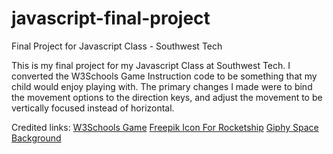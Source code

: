 # javascript-final-project
Final Project for Javascript Class - Southwest Tech

This is my final project for my Javascript Class at Southwest Tech.  I converted the W3Schools Game Instruction code to be something that my child would enjoy playing with.  The primary changes I made were to bind the movement options to the direction keys, and adjust the movement to be vertically focused instead of horizontal. 

Credited links:
[W3Schools Game](https://www.w3schools.com/graphics/game_intro.asp)
[Freepik Icon For Rocketship](https://www.flaticon.com/)
[Giphy Space Background](https://giphy.com/gifs/space-galaxy-ygAaR0n5RsyAM/)
